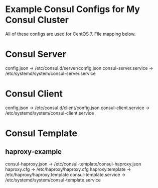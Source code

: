 # Example Consul Configs for My Consul Cluster
All of these configs are used for CentOS 7. File mapping below.

# Consul Server
config.json -> /etc/consul.d/server/config.json
consul-server.service -> /etc/systemd/system/consul-server.service

# Consul Client
config.json -> /etc/consul.d/client/config.json
consul-client.service -> /etc/systemd/system/consul-client.service

# Consul Template

## haproxy-example
consul-haproxy.json -> /etc/consul-template/consul-haproxy.json
haproxy.cfg -> /etc/haproxy/haproxy.cfg
haproxy.template -> /etc/haproxy/haproxy.template
consul-template.service -> /etc/systemd/system/consul-template.service
